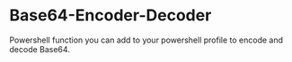 # Base64-Encoder-Decoder
Powershell function you can add to your powershell profile to encode and decode Base64.
